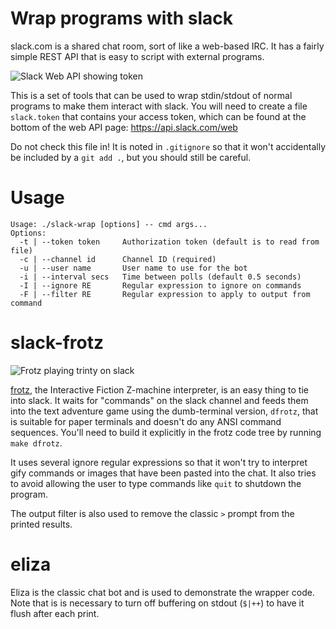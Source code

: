 Wrap programs with slack
===

slack.com is a shared chat room, sort of like a web-based IRC.
It has a fairly simple REST API that is easy to script with external
programs.

![Slack Web API showing token](https://farm9.staticflickr.com/8715/16761229497_910c9c1cfc.jpg)

This is a set of tools that can be used to wrap stdin/stdout of
normal programs to make them interact with slack. You will need to
create a file `slack.token` that contains your access token,
which can be found at the bottom of the web API page: https://api.slack.com/web

Do not check this file in!  It is noted in `.gitignore` so that it
won't accidentally be included by a `git add .`, but you should still
be careful.

Usage
===

    Usage: ./slack-wrap [options] -- cmd args...
    Options:
      -t | --token token     Authorization token (default is to read from file)
      -c | --channel id      Channel ID (required)
      -u | --user name       User name to use for the bot
      -i | --interval secs   Time between polls (default 0.5 seconds)
      -I | --ignore RE       Regular expression to ignore on commands
      -F | --filter RE       Regular expression to apply to output from command


slack-frotz
===
![Frotz playing trinty on slack](https://farm9.staticflickr.com/8715/16346258494_62564c392d.jpg)

[frotz](http://frotz.sourceforge.net/), the Interactive Fiction
Z-machine interpreter, is an easy thing to tie into slack.  It waits for
"commands" on the slack channel and feeds them into the text
adventure game using the dumb-terminal version, `dfrotz`, that is
suitable for paper terminals and doesn't do any ANSI command sequences.
You'll need to build it explicitly in the frotz code tree by running
`make dfrotz`.

It uses several ignore regular expressions so that it won't try to
interpret gify commands or images that have been pasted into the chat.
It also tries to avoid allowing the user to type commands like `quit`
to shutdown the program.

The output filter is also used to remove the classic `>` prompt from
the printed results.

eliza
===
Eliza is the classic chat bot and is used to demonstrate the wrapper code.
Note that is is necessary to turn off buffering on stdout (`$|++`) to have
it flush after each print.
